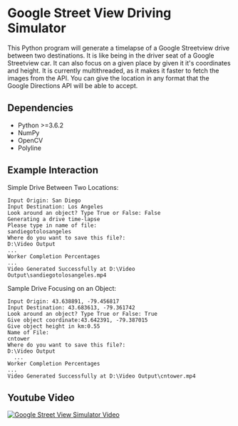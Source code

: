 # Google Street View Driving Simulator

This Python program will generate a timelapse of a Google Streetview drive between two destinations. It is like being in the driver seat of
a Google Streetview car. It can also focus on a given place by given it it's coordinates and height. It is currently multithreaded, as it makes it
faster to fetch the images from the API. You can give the location in any format that the Google Directions API will be able to accept.

## Dependencies

* Python >=3.6.2
* NumPy
* OpenCV
* Polyline


## Example Interaction
Simple Drive Between Two Locations:

    Input Origin: San Diego
    Input Destination: Los Angeles
    Look around an object? Type True or False: False
    Generating a drive time-lapse
    Please type in name of file: 
    sandiegotolosangeles
    Where do you want to save this file?: 
    D:\Video Output
    ...
    Worker Completion Percentages
    ...
    Video Generated Successfully at D:\Video Output\sandiegotolosangeles.mp4
  
 Sample Drive Focusing on an Object:

    Input Origin: 43.638891, -79.456817
    Input Destination: 43.683613, -79.361742
    Look around an object? Type True or False: True
    Give object coordinate:43.642391, -79.387015
    Give object height in km:0.55
    Name of File: 
    cntower
    Where do you want to save this file?: 
    D:\Video Output
	  ...
    Worker Completion Percentages
    ...
    Video Generated Successfully at D:\Video Output\cntower.mp4


## Youtube Video
[![Google Street View Simulator Video](http://img.youtube.com/vi/77FeNIHuC20/0.jpg)](http://www.youtube.com/watch?v=77FeNIHuC20)
